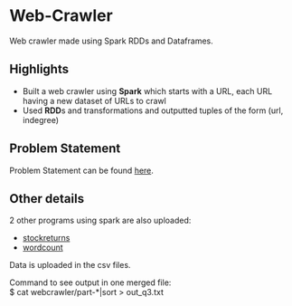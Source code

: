 # Web-Crawler
Web crawler made using Spark RDDs and Dataframes.

## Highlights
- Built a web crawler using **Spark** which starts with a URL, each URL having a new dataset of URLs to crawl  
- Used **RDD**s and transformations and outputted tuples of the form (url, indegree)

## Problem Statement
Problem Statement can be found [here](ps.pdf).  

## Other details
2 other programs using spark are also uploaded:  
- [stockreturns](stockreturns.py)  
- [wordcount](wordcount.py)  

Data is uploaded in the csv files.  

Command to see output in one merged file:  
$ cat webcrawler/part-*|sort > out_q3.txt  
